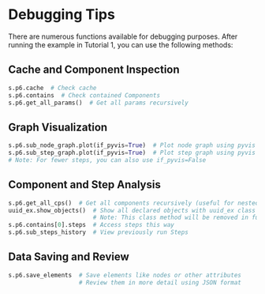 # Debugging Tips

There are numerous functions available for debugging purposes. After running the example in Tutorial 1, you can use the following methods:

## Cache and Component Inspection

```python
s.p6.cache  # Check cache
s.p6.contains  # Check contained Components
s.p6.get_all_params()  # Get all params recursively
```

## Graph Visualization

```python
s.p6.sub_node_graph.plot(if_pyvis=True)  # Plot node graph using pyvis
s.p6.sub_step_graph.plot(if_pyvis=True)  # Plot step graph using pyvis
# Note: For fewer steps, you can also use if_pyvis=False
```

## Component and Step Analysis

```python
s.p6.get_all_cps()  # Get all components recursively (useful for nested pipelines)
uuid_ex.show_objects()  # Show all declared objects with uuid_ex class instances in a graph
                        # Note: This class method will be removed in future formal versions
s.p6.contains[0].steps  # Access steps this way
s.p6.sub_steps_history  # View previously run Steps
```

## Data Saving and Review

```python
s.p6.save_elements  # Save elements like nodes or other attributes
                    # Review them in more detail using JSON format
```


